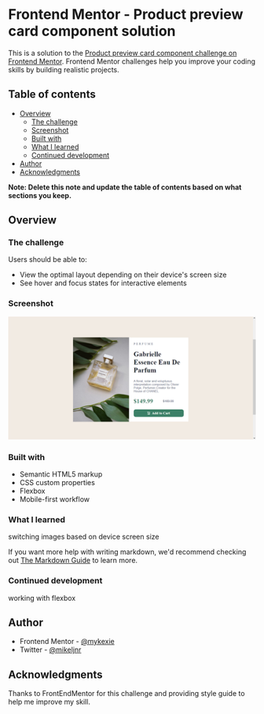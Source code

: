 # Frontend Mentor - Product preview card component solution

This is a solution to the [Product preview card component challenge on Frontend Mentor](https://www.frontendmentor.io/challenges/product-preview-card-component-GO7UmttRfa). Frontend Mentor challenges help you improve your coding skills by building realistic projects. 

## Table of contents

- [Overview](#overview)
  - [The challenge](#the-challenge)
  - [Screenshot](#screenshot)
  - [Built with](#built-with)
  - [What I learned](#what-i-learned)
  - [Continued development](#continued-development)
- [Author](#author)
- [Acknowledgments](#acknowledgments)

**Note: Delete this note and update the table of contents based on what sections you keep.**

## Overview

### The challenge

Users should be able to:

- View the optimal layout depending on their device's screen size
- See hover and focus states for interactive elements

### Screenshot

![](images/preview-card-screenshot.png)

### Built with

- Semantic HTML5 markup
- CSS custom properties
- Flexbox
- Mobile-first workflow

### What I learned

switching images based on device screen size

If you want more help with writing markdown, we'd recommend checking out [The Markdown Guide](https://www.markdownguide.org/) to learn more.


### Continued development

working with flexbox

## Author
- Frontend Mentor - [@mykexie](https://www.frontendmentor.io/profile/mykexie)
- Twitter - [@mikeljnr](https://www.twitter.com/yourusername)


## Acknowledgments

Thanks to FrontEndMentor for this challenge and providing style guide to help me improve my skill.
